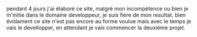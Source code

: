 pendant 4 jours j'ai élaboré ce site, malgré mon incompétence ou bien je m'initie dans le domaine developpeur, je suis fiere de mon resultat.
bien évidament ce site n'est pas encore au forme voulue mais avec le temps je vais le devellopper, en attendant je vais commencer la deuxième projet.